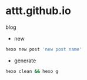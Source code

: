 # attt.github.io
blog
 
- new
```bash
hexo new post 'new post name'
```

- generate
```bash
hexo clean && hexo g
```
